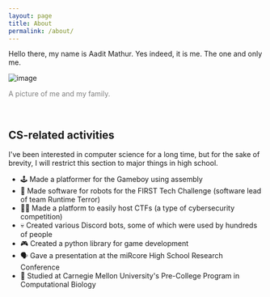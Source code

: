 ```yaml
---
layout: page
title: About
permalink: /about/
---
```


Hello there, my name is Aadit Mathur. Yes indeed, it is me. The one and only me.

![image](/aadit_2025/images/family_holi_photo.jpg)
<p style="color: gray;">
A picture of me and my family.
</p>

<br />

## CS-related activities
I've been interested in computer science for a long time, but for the sake of brevity, I will restrict this section to major things in high school.

- 🕹️ Made a platformer for the Gameboy using assembly
- 🤖 Made software for robots for the FIRST Tech Challenge (software lead of team Runtime Terror)
- 🧑‍💻 Made a platform to easily host CTFs (a type of cybersecurity competition)
- 💀 Created various Discord bots, some of which were used by hundreds of people
- 🎮 Created a python library for game development
- 🗣️ Gave a presentation at the miRcore High School Research Conference
- 🏫 Studied at Carnegie Mellon University's Pre-College Program in Computational Biology


<script src="https://utteranc.es/client.js"
        repo="aaguy-hue/aadit_2025"
        issue-term="pathname"
        label="blog_comment"
        theme="github-light"
        crossorigin="anonymous"
        async>
</script>
